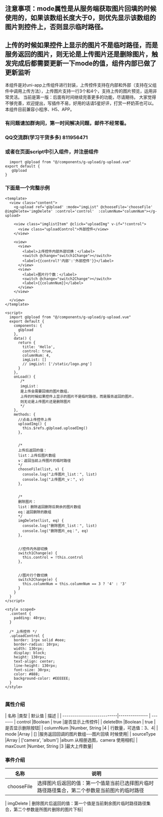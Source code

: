 ## 注意事项：mode属性是从服务端获取图片回填的时候使用的，如果该数组长度大于0，则优先显示该数组的图片到控件上，否则显示临时路径。
## 上传的时候如果控件上显示的图片不是临时路径，而是服务返回的图片，则无论是上传图片还是删除图片，触发完成后都需要更新一下mode的值，组件内部已做了更新监听

本组件是对uni-app上传组件进行封装，上传控件支持在内部和外部（支持在父组件中调用上传方法），上传图片支持一行3个和4个，支持上传的图片预览，运用非常灵活。
当前是第一版：后面有时间继续完善更多的功能，尽请期待。
大家觉得不够完善，欢迎提出，写插件不易，好用的话请5星好评，打赏一杯奶茶也可以。
本组件目前兼容小程序、H5、APP。

### 有问题请加群询问，第一时间解决问题，邮件不经常看。
### QQ交流群(学习干货多多) 811956471

### 或者在页面script中引入组件，并注册组件
```
  import gUpload from "@/components/g-upload/g-upload.vue"
export default {
   gUpload
}
```

### 下面是一个完整示例
```
<template>
  <view class="content">
    <g-upload ref='gUpload' :mode="imgList" @chooseFile='chooseFile' @imgDelete='imgDelete' :control='control'  :columnNum="columnNum"></g-upload>
     
    <view class="imglistItem" @click="uploadImg" v-if="!control">
      <view class="uploadControl">外部控件</view>
    </view>

    <view>
      <view>
        <label>上传控件内部外部切换：</label>
        <switch @change="switch1Change"></switch>
        <label>{{control?'内部':'外部控件'}}</label>
      </view>
      <view>
        <label>图片行个数：</label>
        <switch @change="switch2Change"></switch>
        <label>{{columnNum}}</label>
      </view>
    </view>

  </view>
</template>

<script>
  import gUpload from "@/components/g-upload/g-upload.vue"
  export default {
    components: {
      gUpload
    },
    data() {
      return {
        title: 'Hello',
        control: true,
        columnNum: 4,
        imgList: []
        // imgList: ['/static/logo.png']
      }
    },
    onLoad() {
       /*
       imgList：
       是上传会需要回填的图片数组，
       上传的时候如果控件上显示的图片不是临时路径，而是服务返回的图片，
       则无论是上传图片还是删除图片
       */
    },
    methods: {
      //点击上传控件上传
      uploadImg() {
        this.$refs.gUpload.uploadImg()
      },
      
      
      /*
      上传后返回的值：
      list：上传后图片数组
      v：返回当前上传图片的临时路径
      */
      chooseFile(list, v) {
        console.log("上传图片_list：", list)
        console.log("上传图片_v：", v)
      },


      /*
      删除图片：
      list：删除返回删除后剩余的图片数组
      eq：返回删除的数组
      */
      imgDelete(list, eq) {
        console.log("删除图片_list：", list)
        console.log("删除图片_eq：", eq)
      },
      
      
      //控件内外部切换
      switch1Change(e) {
        this.control = !this.control
      },
      
      
      //图片行个数切换
      switch2Change(e) {
        this.columnNum = this.columnNum == 3 ? '4' : '3'
      }
    }
  }
</script>

<style scoped>
  .content {
    padding: 40rpx;
  }

  /* 上传控件 */
  .uploadControl {
    border: 1rpx solid #eee;
    border-radius: 10rpx;
    width: 130rpx;
    display: block;
    height: 130rpx;
    text-align: center;
    line-height: 130rpx;
    font-size: 30rpx;
    color: #888;
    background-color: #EEEEEE;
  }
</style>


```



### 属性介绍
| 名称                        |类型            | 默认值                        | 描述                             |
| ----------------------------|---------------  | -------
| control                     |Boolean          | true                          |是否显示上传控件|
| deleteBtn                   |Boolean          | true                          |是否显示删除按钮|
| columnNum                   |Number, String   |4                              | 行数量，可选值：3、4|
| mode                        |Array            | []                           |服务返回回调的图片数组---图片回填 时候使用|
| sourceType                  |Array            | ['camera', 'album']             |album 从相册选图，camera 使用相机|
| maxCount                    |Number, String   |3                              |最大上传数量|


### 事件介绍
| 名称                 | 说明            |
| ------------------  |------------------
| chooseFile          | 选择图片后返回的值：第一个值是当前已选择图片临时路径路径集合，第二个参数是当前图片的临时路径|

| imgDelete           | 删除图片后返回的值：第一个值是当前剩余图片临时路径路径集合，第二个参数是所图片删除的图片下标|



